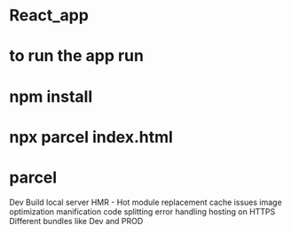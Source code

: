 # React_app

# to run the app run
# npm install
# npx parcel index.html

# parcel
Dev Build
local server
HMR - Hot module replacement
cache issues
image optimization
manification
code splitting
error handling
hosting on HTTPS
Different bundles like Dev and PROD
